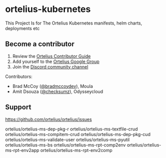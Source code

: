 # ortelius-kubernetes
This Project Is for The Ortelius Kubernetes manifests, helm charts, deployments etc

## Become a contributor

1) Review the [Ortelius Contributor Guide](https://docs.ortelius.io/guides/contributorguide/)
2) Add yourself to the [Ortelius Google Group](https://groups.google.com/g/ortelius-dev)
3) Join the [Discord community channel](https://discord.gg/ZtXU74x)

Contributors:
* Brad McCoy ([@bradmccoydev](https://github.com/bradmccoydev)), Moula
* Amit Dsouza ([@checksumz](https://github.com/checksumz)), Odysseycloud

## Support

https://github.com/ortelius/ortelius/issues

ortelius/ortelius-ms-dep-pkg-r
ortelius/ortelius-ms-textfile-crud
ortelius/ortelius-ms-compitem-crud
ortelius/ortelius-ms-dep-pkg-cud
ortelius/ortelius-ms-validate-user
ortelius/ortelius-ms-pyutil
ortelius/ortelius-ms-bs
ortelius/ortelius-ms-rpt-comp2env
ortelius/ortelius-ms-rpt-env2app
ortelius/ortelius-ms-rpt-env2comp
